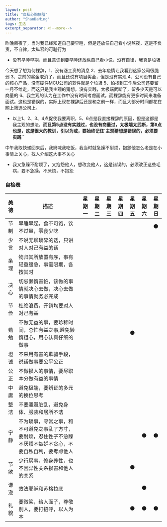 ```yaml
---
layout: post
title: "自私心胸狭隘"
author: "ShanDaMing"
tags: 生活
excerpt_separator: <!--more-->
---
```


昨晚熬夜了，<!--more-->当时我已经知道自己要早睡，但是还放任自己看小说熬夜，这是不负责，不自律，太纵容的可耻行为
* 没有早睡早期，而且意识到要早睡还放纵自己看小说，没有自律，我真是垃圾

今天想了想为何裸辞，1、没有涨工资的消息 2、去年疫情让我看到这家公司很脆弱 3、之前的奖金取消了，而且还说有项目奖金，但是没有实现 4、公司没有自己的核心产品，没有硬件MCU公司的软件就是个垃圾 5、怕找到工作后公司还要留一月不给走，而这只是我主观的猜想，没有实践，太极端武断了，留多少天是可以商量的 6、我主观的认为在工作中没有时间考虑面试，而裸辞能有更多时间来准备面试。这也是错误的，实际上现在裸辞后还是和之前一样，而且大部分时间都花在网上筛选公司上。
* 以上1、2、3、4点促使我要离职，5、6点是我直接裸辞的原因，但是这都是我主观的想法，**而且第5点没有实践过，也没有商量过，太极端太武断，第6点也是，这是很大的教训，引以为戒，要始终记住`主观猜想是错误的，必须要实践``**

中午我取快递回来后，我妈喊我吃饭，我当时就急躁不耐烦，抱怨他怎么老是在小事情上关心，找人介绍这大事不关心
* 我又急躁不耐烦了，又抱怨他人，想改变他人，这是错误的，必须改正这些毛病，要不急躁，不厌烦，不抱怨

### 自检表

| 美德 | 描述 											                                                | 星期一 | 星期二 | 星期三 | 星期四 | 星期五 | 星期六 | 星期日|
| :--: | -------------------------------------------------------------------------------------------------------------------------------------- | :----: | :----: | :----: | :---: | :----: | :---: | :--: |
| 节制 | 早睡早起，食不可饱，饮不过量，零食少吃  |   |   |  |  |  |  | ⚫ |
| 少言 | 不说无聊琐碎的话，只讲对人对己有益的话 | | | | | | | |
| 条理 | 物归其所放置有序，事有轻重缓急，事需限期，各按其时 |  |   |  |  |  |  |  |
| 决心 | 切忌懒惰害怕，该做的事情就决心去做，决心去做的事情就务必完成 |  |   |  |  |  |  |  |
| 节俭 | 杜绝浪费，开销均要对人对己有益 |  |   |  |  |  |  |  |
| 勤勉 | 不做无益的事，要珍稀时间，总忙有益之事,避免懒惰粗心，用心认真仔细的做事 |  |   |  |  | ⚫ |  |  |
| 坦诚 | 不采用有害的欺骗手段，说话做事要公平公正 |  |   |  |  |  |  |  |
| 公正 | 不做损人的事情，要尽职本分做有益的事情 |  |   |  |  |  |  |  |
| 中庸 | 避免极端，要辨证的多元的换位思考 |  |   |  |  |  |  |  |
| 整洁 | 不要邋遢脏乱，避免身体、服装和居所不洁 |  |   |  |  |  |  |  |
| 宁静 | 不为琐事，寻常之事，和不可避免之事乱了方寸，要耐烦，忍住性子不急躁不厌烦不嫉妒不贪心，不要自私自利，要考虑他人 |  |   |  |  |  | ⚫ | ⚫ |
| 节欲 | 少行房事，修身养性，也不因异性关系损害和他人的关系 |  |   |  |  | ⚫ |  |  |
| 谦逊 | 效法耶稣和苏格拉底 |  |   |  |  |  | ⚫ |  |
| 礼貌 | 要微笑，给人面子，尊敬别人，要打招呼，以人为本 |  |   |  |  | ⚫ | ⚫ | ⚫ |
